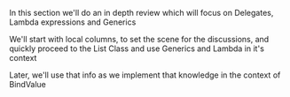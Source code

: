 In this section we'll do an in depth review which will focus on Delegates, Lambda expressions and Generics

We'll start with local columns, to set the scene for the discussions, and quickly proceed to the List Class and use Generics and Lambda in it's context

Later, we'll use that info as we implement that knowledge in the context of BindValue